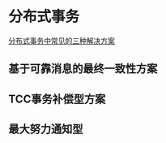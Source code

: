 # 分布式事务

[分布式事务中常见的三种解决方案](https://www.cnblogs.com/bluemiaomiao/p/11216380.html)

## 基于可靠消息的最终一致性方案



## TCC事务补偿型方案



## 最大努力通知型







